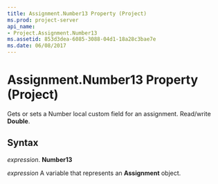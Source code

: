 ```yaml
---
title: Assignment.Number13 Property (Project)
ms.prod: project-server
api_name:
- Project.Assignment.Number13
ms.assetid: 853d3dea-6085-3088-04d1-18a28c3bae7e
ms.date: 06/08/2017
---
```



# Assignment.Number13 Property (Project)

Gets or sets a Number local custom field for an assignment. Read/write **Double**.


## Syntax

 _expression_. **Number13**

 _expression_ A variable that represents an **Assignment** object.


